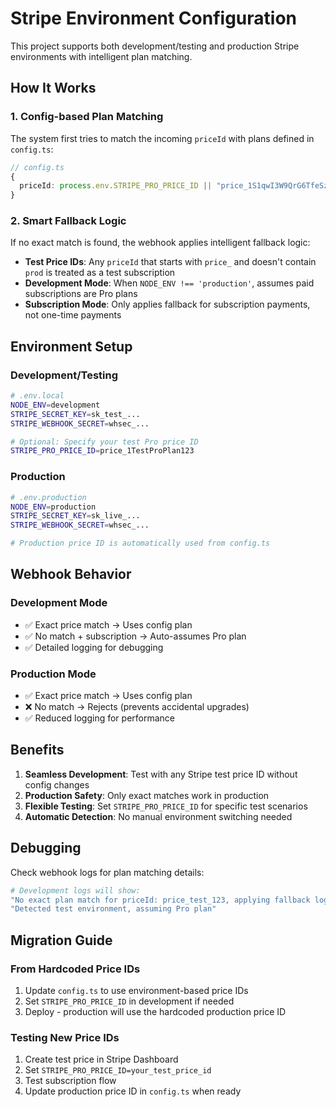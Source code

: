 # Stripe Environment Configuration

This project supports both development/testing and production Stripe environments with intelligent plan matching.

## How It Works

### 1. Config-based Plan Matching
The system first tries to match the incoming `priceId` with plans defined in `config.ts`:

```typescript
// config.ts
{
  priceId: process.env.STRIPE_PRO_PRICE_ID || "price_1S1qwI3W9QrG6TfeSztwI9lT", // 优先使用环境变量
}
```

### 2. Smart Fallback Logic
If no exact match is found, the webhook applies intelligent fallback logic:

- **Test Price IDs**: Any `priceId` that starts with `price_` and doesn't contain `prod` is treated as a test subscription
- **Development Mode**: When `NODE_ENV !== 'production'`, assumes paid subscriptions are Pro plans
- **Subscription Mode**: Only applies fallback for subscription payments, not one-time payments

## Environment Setup

### Development/Testing
```bash
# .env.local
NODE_ENV=development
STRIPE_SECRET_KEY=sk_test_...
STRIPE_WEBHOOK_SECRET=whsec_...

# Optional: Specify your test Pro price ID
STRIPE_PRO_PRICE_ID=price_1TestProPlan123
```

### Production
```bash
# .env.production
NODE_ENV=production
STRIPE_SECRET_KEY=sk_live_...
STRIPE_WEBHOOK_SECRET=whsec_...

# Production price ID is automatically used from config.ts
```

## Webhook Behavior

### Development Mode
- ✅ Exact price match → Uses config plan
- ✅ No match + subscription → Auto-assumes Pro plan
- ✅ Detailed logging for debugging

### Production Mode
- ✅ Exact price match → Uses config plan
- ❌ No match → Rejects (prevents accidental upgrades)
- ✅ Reduced logging for performance

## Benefits

1. **Seamless Development**: Test with any Stripe test price ID without config changes
2. **Production Safety**: Only exact matches work in production
3. **Flexible Testing**: Set `STRIPE_PRO_PRICE_ID` for specific test scenarios
4. **Automatic Detection**: No manual environment switching needed

## Debugging

Check webhook logs for plan matching details:
```bash
# Development logs will show:
"No exact plan match for priceId: price_test_123, applying fallback logic"
"Detected test environment, assuming Pro plan"
```

## Migration Guide

### From Hardcoded Price IDs
1. Update `config.ts` to use environment-based price IDs
2. Set `STRIPE_PRO_PRICE_ID` in development if needed
3. Deploy - production will use the hardcoded production price ID

### Testing New Price IDs
1. Create test price in Stripe Dashboard
2. Set `STRIPE_PRO_PRICE_ID=your_test_price_id`
3. Test subscription flow
4. Update production price ID in `config.ts` when ready